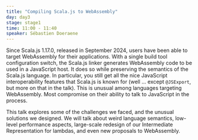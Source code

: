 ```yaml
---
title: "Compiling Scala.js to WebAssembly"
day: day3
stage: stage1
time: 11:00 - 11:40
speaker: Sébastien Doeraene
---
```


Since Scala.js 1.17.0, released in September 2024, users have been able to target WebAssembly for their applications. With a single build tool configuration switch, the Scala.js linker generates WebAssembly code to be used in a JavaScript host. It does so while preserving the semantics of the Scala.js language. In particular, you still get all the nice JavaScript interoperability features that Scala.js is known for (well ... except `@JSExport`, but more on that in the talk). This is unusual among languages targeting WebAssembly. Most compromise on their ability to talk to JavaScript in the process.

This talk explores some of the challenges we faced, and the unusual solutions we designed. We will talk about weird language semantics, low-level performance aspects, large-scale redesign of our Intermediate Representation for lambdas, and even new proposals to WebAssembly.
